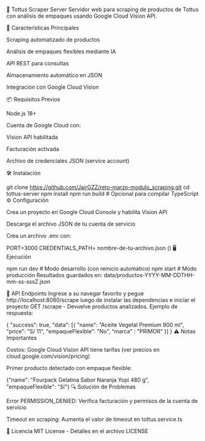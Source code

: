 🛒 Tottus Scraper Server
Servidor web para scraping de productos de Tottus con análisis de empaques usando Google Cloud Vision API.

🚀 Características Principales

Scraping automatizado de productos

Análisis de empaques flexibles mediante IA

API REST para consultas

Almacenamiento automático en JSON

Integración con Google Cloud Vision

📦 Requisitos Previos

Node.js 18+

Cuenta de Google Cloud con:

Vision API habilitada

Facturación activada

Archivo de credenciales JSON (service account)

🛠️ Instalación


git clone https://github.com/JairGZZ/reto-marzo-modulo_scraping.git
cd tottus-server
npm install
npm run build  # Opcional para compilar TypeScript
⚙️ Configuración

Crea un proyecto en Google Cloud Console y habilita Vision API

Descarga el archivo JSON de tu cuenta de servicio

Crea un archivo .env con:


PORT=3000
CREDENTIALS_PATH= nombre-de-tu-archivo.json ()
🖥️ Ejecución


npm run dev  # Modo desarrollo (con reinicio automático)
npm start    # Modo producción
Resultados guardados en: data/productos-YYYY-MM-DDTHH-mm-ss-sssZ.json

📡 API Endpoints
Ingrese a su navegar favorito y pegue http://localhost:8080/scrape luego de instalar las dependencias e iniciar el proyecto
GET /scrape - Devuelve productos analizados. Ejemplo de respuesta:


{
  "success": true,
  "data": [{
    "name": "Aceite Vegetal Premium 900 ml",
    "price": "S/ 11",
    "empaqueFlexible": "No",
    "marca" : "PRIMOR"
  }]
}
⚠️ Notas Importantes

Costos: Google Cloud Vision API tiene tarifas (ver precios en cloud.google.com/vision/pricing)

Primer producto detectado con empaque flexible:


{"name": "Fourpack Gelatina Sabor Naranja Yopi 480 g", "empaqueFlexible": "Sí"}
🔍 Solución de Problemas

Error PERMISSION_DENIED: Verifica facturación y permisos de la cuenta de servicio

Timeout en scraping: Aumenta el valor de timeout en tottus.service.ts



📄 Licencia
MIT License - Detalles en el archivo LICENSE
